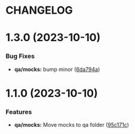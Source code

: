 # CHANGELOG

# 1.3.0 (2023-10-10)


### Bug Fixes

* **qa/mocks:** bump minor ([6da794a](https://github.mpi-internal.com/scmspain/frontend-all--pet-project-ts/commit/6da794a66e85947b72a0b7201f2bafd854976b7c))



# 1.1.0 (2023-10-10)


### Features

* **qa/mocks:** Move mocks to qa folder ([95c171c](https://github.mpi-internal.com/scmspain/frontend-all--pet-project-ts/commit/95c171c0d59a04a734b800263534830994705f78))



